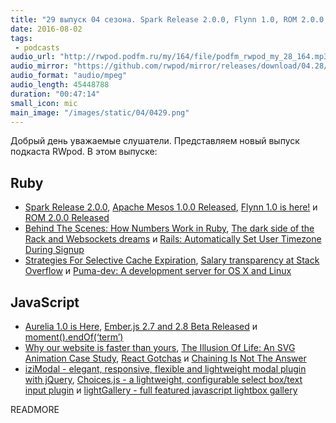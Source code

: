 ```yaml
---
title: "29 выпуск 04 сезона. Spark Release 2.0.0, Flynn 1.0, ROM 2.0.0, Aurelia 1.0, Ember.js 2.7 and 2.8 Beta, Puma-dev, iziModal и прочее"
date: 2016-08-02
tags:
 - podcasts
audio_url: "http://rwpod.podfm.ru/my/164/file/podfm_rwpod_my_28_164.mp3"
audio_mirror: "https://github.com/rwpod/mirror/releases/download/04.28/0428.mp3"
audio_format: "audio/mpeg"
audio_length: 45448788
duration: "00:47:14"
small_icon: mic
main_image: "/images/static/04/0429.png"
---
```


Добрый день уважаемые слушатели. Представляем новый выпуск подкаста RWpod. В этом выпуске:

## Ruby

 - [Spark Release 2.0.0](http://spark.apache.org/releases/spark-release-2-0-0.html), [Apache Mesos 1.0.0 Released](https://mesos.apache.org/blog/mesos-1-0-0-released/), [Flynn 1.0 is here!](https://flynn.io/blog/one-point-oh) и [ROM 2.0.0 Released](http://rom-rb.org/blog/rom-2-0-0-released/)
 - [Behind The Scenes: How Numbers Work in Ruby](http://www.blackbytes.info/2016/07/numbers-in-ruby/), [The dark side of the Rack and Websockets dreams](https://bowild.wordpress.com/2016/07/31/the-dark-side-of-the-rack/) и [Rails: Automatically Set User Timezone During Signup](http://nithinbekal.com/posts/rails-user-timezones/)
 - [Strategies For Selective Cache Expiration](http://sorentwo.com/2016/08/01/strategies-for-selective-cache-expiration.html), [Salary transparency at Stack Overflow](http://blog.stackoverflow.com/2016/07/salary-transparency/) и [Puma-dev: A development server for OS X and Linux](https://github.com/puma/puma-dev)

## JavaScript

 - [Aurelia 1.0 is Here](http://blog.durandal.io/2016/07/27/aurelia-1-0-is-here/), [Ember.js 2.7 and 2.8 Beta Released](http://emberjs.com/blog/2016/07/25/ember-2-7-and-2-8-beta-released.html) и [moment().endOf(‘term’)](https://medium.com/@timrwood/moment-endof-term-522d8965689)
 - [Why our website is faster than yours](https://www.voorhoede.nl/en/blog/why-our-website-is-faster-than-yours/), [The Illusion Of Life: An SVG Animation Case Study](https://www.smashingmagazine.com/2016/07/an-svg-animation-case-study/), [React Gotchas](https://daveceddia.com/react-gotchas/) и [Chaining Is Not The Answer](https://medium.com/@computer.guy/chaining-is-not-the-answer-6c4143ebb64d)
 - [iziModal - elegant, responsive, flexible and lightweight modal plugin with jQuery](http://izimodal.marcelodolce.com/), [Choices.js - a lightweight, configurable select box/text input plugin](https://joshuajohnson.co.uk/Choices/) и [lightGallery - full featured javascript lightbox gallery](https://sachinchoolur.github.io/lightgallery.js/)


READMORE

